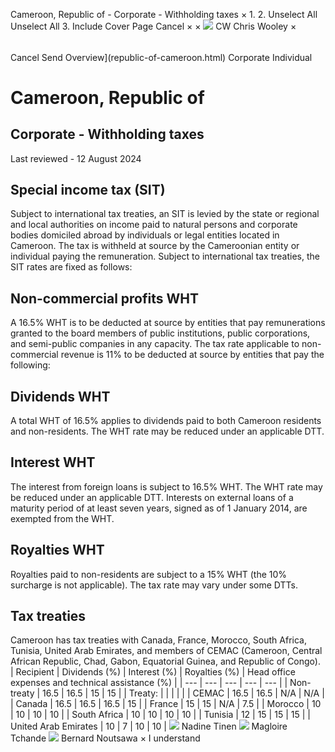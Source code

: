 Cameroon, Republic of - Corporate - Withholding taxes
×
1.
2.
Unselect All
Unselect All
3.
Include Cover Page
Cancel
×
×
![](-/media/world-wide-tax-summaries/attachments/global---chris-wooley.ashx%3Frev=ac5e5f3223b34096b1afc2a6009c7320&revision=ac5e5f32-23b3-4096-b1af-c2a6009c7320&hash=859B7ADC84DC2CBEC9760E9E6EE7DE6D0A8BFCDF)
CW
Chris Wooley
×
######
Cancel
Send
Overview](republic-of-cameroon.html)
Corporate
Individual
# Cameroon, Republic of
## Corporate - Withholding taxes
Last reviewed - 12 August 2024
## Special income tax (SIT)
Subject to international tax treaties, an SIT is levied by the state or regional and local authorities on income paid to natural persons and corporate bodies domiciled abroad by individuals or legal entities located in Cameroon. The tax is withheld at source by the Cameroonian entity or individual paying the remuneration.
Subject to international tax treaties, the SIT rates are fixed as follows:
## Non-commercial profits WHT
A 16.5% WHT is to be deducted at source by entities that pay remunerations granted to the board members of public institutions, public corporations, and semi-public companies in any capacity.
The tax rate applicable to non-commercial revenue is 11% to be deducted at source by entities that pay the following:
## Dividends WHT
A total WHT of 16.5% applies to dividends paid to both Cameroon residents and non-residents. The WHT rate may be reduced under an applicable DTT.
## Interest WHT
The interest from foreign loans is subject to 16.5% WHT. The WHT rate may be reduced under an applicable DTT.
Interests on external loans of a maturity period of at least seven years, signed as of 1 January 2014, are exempted from the WHT.
## Royalties WHT
Royalties paid to non-residents are subject to a 15% WHT (the 10% surcharge is not applicable). The tax rate may vary under some DTTs.
## Tax treaties
Cameroon has tax treaties with Canada, France, Morocco, South Africa, Tunisia, United Arab Emirates, and members of CEMAC (Cameroon, Central African Republic, Chad, Gabon, Equatorial Guinea, and Republic of Congo).
| Recipient | Dividends (%) | Interest (%) | Royalties (%) | Head office expenses and technical assistance (%) |
| --- | --- | --- | --- | --- |
| Non-treaty | 16.5 | 16.5 | 15 | 15 |
| Treaty: |  |  |  |  |
| CEMAC | 16.5 | 16.5 | N/A | N/A |
| Canada | 16.5 | 16.5 | 16.5 | 15 |
| France | 15 | 15 | N/A | 7.5 |
| Morocco | 10 | 10 | 10 | 10 |
| South Africa | 10 | 10 | 10 | 10 |
| Tunisia | 12 | 15 | 15 | 15 |
| United Arab Emirates | 10 | 7 | 10 | 10 |
![](-/media/world-wide-tax-summaries/attachments/cameroon-republic-of---nadine-tinen.ashx%3Frev=df03de7c410843dcac95c1a3c21f001f&revision=df03de7c-4108-43dc-ac95-c1a3c21f001f&hash=59F2F287AAA1D067DDC2962EAE4914F99180C95B)
Nadine Tinen
![](-/media/world-wide-tax-summaries/attachments/cameroon---magloire_tchande.ashx%3Frev=9572075f56d1490180f5a2910976e90f&revision=9572075f-56d1-4901-80f5-a2910976e90f&hash=E96EC6BED1A8917AAD07CF4ED29AF96D0E456C76)
Magloire Tchande
![](-/media/world-wide-tax-summaries/attachments/cameroon-republic-of---bernard-noutsawa.ashx%3Frev=f6f7d4519e2c4c458dfe947fc7d107d8&revision=f6f7d451-9e2c-4c45-8dfe-947fc7d107d8&hash=DF48BC6AFDDD0D006FB4131AEB57CF56CB48CC20)
Bernard Noutsawa
×
I understand